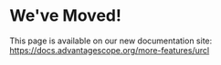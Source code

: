 # We've Moved!

This page is available on our new documentation site: https://docs.advantagescope.org/more-features/urcl
